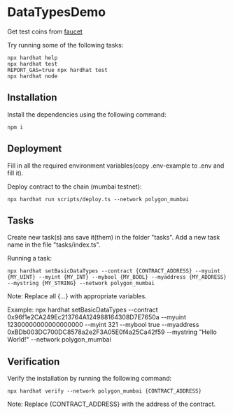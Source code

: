 # DataTypesDemo

Get test coins from [faucet](https://faucet.polygon.technology/)

Try running some of the following tasks:

```shell
npx hardhat help
npx hardhat test
REPORT_GAS=true npx hardhat test
npx hardhat node
```

## Installation

Install the dependencies using the following command:
```
npm i
```

## Deployment

Fill in all the required environment variables(copy .env-example to .env and fill it). 

Deploy contract to the chain (mumbai testnet):
```
npx hardhat run scripts/deploy.ts --network polygon_mumbai
```

## Tasks

Create new task(s) ans save it(them) in the folder "tasks". Add a new task name in the file "tasks/index.ts".

Running a task:
```
npx hardhat setBasicDataTypes --contract {CONTRACT_ADDRESS} --myuint {MY_UINT} --myint {MY_INT} --mybool {MY_BOOL} --myaddress {MY_ADDRESS} --mystring {MY_STRING} --network polygon_mumbai
```
Note: Replace all {...} with appropriate variables.

Example: npx hardhat setBasicDataTypes --contract 0x96f1e2CA249Ec213764A124988164308D7E7650a --myuint 12300000000000000000 --myint 321 --mybool true --myaddress 0xBDb003DC700DC8578a2e2F3A05E0f4a25Ca42f59 --mystring "Hello World!" --network polygon_mumbai

## Verification

Verify the installation by running the following command:
```
npx hardhat verify --network polygon_mumbai {CONTRACT_ADDRESS}
```
Note: Replace {CONTRACT_ADDRESS} with the address of the contract.